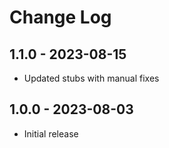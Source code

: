 # Change Log

## 1.1.0 - 2023-08-15

- Updated stubs with manual fixes
  
## 1.0.0 - 2023-08-03

- Initial release
